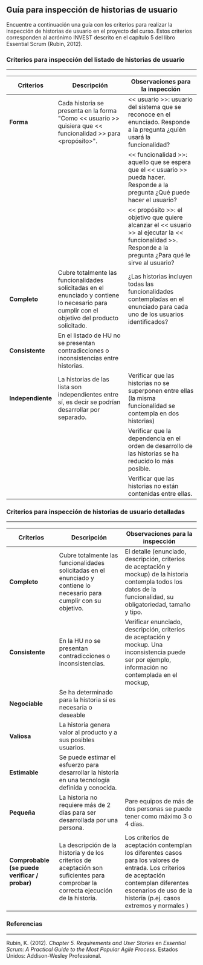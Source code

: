 ## Guía para inspección de historias de usuario

Encuentre a continuación una guía con los criterios para realizar la inspección de historias de usuario en el proyecto del curso. Estos criterios corresponden al acrónimo INVEST descrito en el capítulo 5 del libro Essential Scrum (Rubin, 2012).

### Criterios para inspección del listado de historias de usuario
---

| Criterios                                 | Descripción                                                                                                                                    | Observaciones para la inspección                                                                                                                                                                               |
|-------------------------------------------|------------------------------------------------------------------------------------------------------------------------------------------------|----------------------------------------------------------------------------------------------------------------------------------------------------------------------------------------------------------------|
| **Forma**                                     | Cada historia se presenta en la forma "Como << usuario >> quisiera que << funcionalidad >> para <propósito>".                                          | << usuario >>: usuario del sistema que se reconoce en el enunciado. Responde a la pregunta ¿quién usará la funcionalidad?                                                                                          |
|                                           |                                                                                                                                                | << funcionalidad >>: aquello que se espera que el << usuario >> pueda hacer. Responde a la pregunta ¿Qué puede hacer el usuario?                                                                                       |
|                                           |                                                                                                                                                | << propósito >>: el objetivo que quiere alcanzar el << usuario >> al ejecutar la << funcionalidad >>. Responde a la pregunta ¿Para qué le sirve al usuario?                                                               |
| **Completo**                                  | Cubre totalmente las funcionalidades solicitadas en el enunciado y contiene lo necesario para cumplir con el objetivo del producto solicitado. | ¿Las historias incluyen todas las funcionalidades contempladas en el enunciado para cada uno de los usuarios identificados?                                                                                    |
| **Consistente**                               | En el listado de HU no se presentan contradicciones o inconsistencias entre historias.                                                         |                                                                                                                                                                                                                |
| **Independiente**                             |  La historias de las lista son independientes entre sí, es decir se podrían desarrollar por separado.                                           | Verificar que las historias no se superponen entre ellas (la misma funcionalidad se contempla en dos historias)                                                                                                |
|                                           |                                                                                                                                                | Verificar que la dependencia en el orden de desarrollo de las historias se ha reducido lo más posible.                                                                                                          |
|                                           |                                                                                                                                               | Verificar que las historias no están contenidas entre ellas.                                                                                                                                                   |


### Criterios para inspección de historias de usuario detalladas
---

| Criterios                                 | Descripción                                                                                                                                    | Observaciones para la inspección                                                                                                                                                                               |
|-------------------------------------------|------------------------------------------------------------------------------------------------------------------------------------------------|----------------------------------------------------------------------------------------------------------------------------------------------------------------------------------------------------------------|
| **Completo**                                  | Cubre totalmente las funcionalidades solicitadas en el enunciado y contiene lo necesario para cumplir con su objetivo.                         | El detalle (enunciado, descripción, criterios de aceptación y mockup) de la historia contempla todos los datos de la funcionalidad, su obligatoriedad, tamaño y tipo.                                          |
| **Consistente**                               | En la HU no se presentan contradicciones o inconsistencias.                                                                                    | Verificar enunciado, descripción, criterios de aceptación y mockup. Una inconsistencia puede ser por ejemplo, información no contemplada en el mockup,                                                        |
| **Negociable**                                | Se ha determinado para la historia si es necesaria o deseable                                                                                  |                                                                                                                                                                                                                |
| **Valiosa**                                   | La historia genera valor al producto y a sus posibles usuarios.                                                                                |                                                                                                                                                                                                                |
| **Estimable**                                 | Se puede estimar el esfuerzo para desarrollar la historia en una tecnología definida y conocida.                                               |                                                                                                                                                                                                                |
| **Pequeña**                                   | La historia no requiere más de 2 días para ser desarrollada por una persona.                                                                   | Pare equipos de más de dos personas se puede tener como máximo 3 o 4 días.                                                                                                                                     |
| **Comprobable (se puede verificar / probar)** | La descripción de la historia y de los criterios de aceptación son suficientes para comprobar la correcta ejecución de la historia.            | Los criterios de aceptación contemplan los diferentes casos para los valores de entrada. Los criterios de aceptación contemplan diferentes escenarios de uso de la historia (p.ej. casos extremos y normales ) |


### Referencias
---

Rubin, K. (2012). *Chapter 5. Requirements and User Stories* en *Essential Scrum: A Practical Guide to the Most Popular Agile Process*. Estados Unidos: Addison-Wesley Professional.


